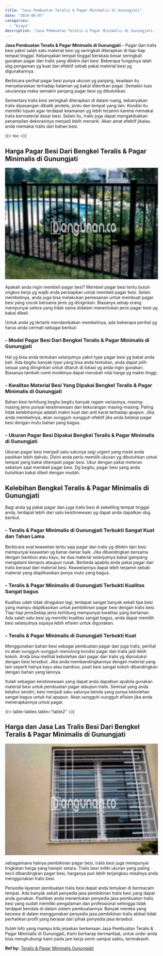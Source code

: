 ```yaml
---
title: "Jasa Pembuatan Teralis & Pagar Minimalis di Gunungjati"
date: "2024-09-07"
categories: 
  - "biaya"
description: "Jasa Pembuatan Teralis & Pagar Minimalis di Gunungjati. Itulah Info yang mampu kita jelaskan berkenaan Jasa Pembuatan Teralis & Pagar Minimalis di Gunungjati..."
---
```


**Jasa Pembuatan Teralis & Pagar Minimalis di Gunungjati** – Pagar dan tralis besi yakni salah satu material besi yg seringkali diterapkan di tiap-tiap tempat tinggal. Kebanyakan tempat tinggal berskala besar seringkali gunakan pagar dan tralis yang dibikin dari besi. Beberapa fungsinya ialah sbg pengaman yg kuat dan efektif sebab pakai material besi yg digunakannya.

Berbicara perihal pagar besi punya ukuran yg panjang, keadaan itu menyelaraskan terhadap halaman yg bakal diberikan pagar. Semakin luas ukurannya maka semakin panjang pagar besi yg dibutuhkan.

Sementara tralis besi seringkali diterapkan di dalam ruang, kebanyakan tralis dipasangan dibalik jendela, pintu dan tempat yang lain. Kondisi itu memiliki tujuan agar terdapat keamanan yg lebih terjamin karena memakai tralis bermaterial dasar besi. Selain itu, tralis juga dapat mengakibatkan penampilan dekorasinya menjadi lebih menarik. Akan amat efektif jikalau anda memakai tralis dari bahan besi.

{{< toc >}}

## Harga Pagar Besi Dari Bengkel Teralis & Pagar Minimalis di Gunungjati

![Jasa Pembuatan Teralis & Pagar Minimalis di Gunungjati](/images/pagar-minimalis-murah-04.png)

Apakah anda ingin membeli pagar besi? Membeli pagar besi tentu butuh ongkos kerja yg wajib anda persiapkan untuk membeli pagar besi. Selain membelinya, anda juga bisa melakukan pemesanan untuk membuat pagar besi yang cocok bersama jenis yg diinginkan. Biasanya setiap orang mempunyai selera yang tidak sama didalam menentukan jenis pagar besi yg bakal dibeli.

Untuk anda yg tertarik mendambakan membelinya, ada beberapa perihal yg harus anda cermati sebagai berikut:
### \- Model Pagar Besi Dari Bengkel Teralis & Pagar Minimalis di Gunungjati

Hal yg bisa anda tentukan selanjutnya yakni type pagar besi yg bakal anda beli. Ada begitu banyak type yang bisa anda tentukan, anda dapat pilih sesuai yang diinginkan untuk ditaruh di lokasi yg anda ingin gunakan. Biasanya tambah rumit modelnya dapat merubah nilai harga yg makin tinggi.

### \- Kwalitas Material Besi Yang Dipakai Bengkel Teralis & Pagar Minimalis di Gunungjati

Bahan besi terhitung begitu begitu banyak ragam variasinya, masing-masing jenis punyai keistimewaan dan kekurangan masing-masing. Paling tidak kelebihannya adalah makin kuat dan anti karat terhadap apapun. Jika anda membelinya, akan sungguh-sungguh efektif jika anda belanja pagar besi dengan mutu bahan yang bagus.

### \- Ukuran Pagar Besi Dipakai Bengkel Teralis & Pagar Minimalis di Gunungjati

Ukuran pagar besi menjadi satu-satunya segi urgent yang mesti anda pastikan lebih dahulu. Disini anda perlu memilih ukuran yg dibutuhkan untuk tempat yang bakal ditempati pagar besi. Ukur dengan pakai meteran sebelum saat membeli pagar besi. Dg begitu, pagar besi yang anda butuhkan bakal dibeli dengan mudah.

## Kelebihan Bengkel Teralis & Pagar Minimalis di Gunungjati

Bagi anda yg pakai pagar dan juga tralis besi di sekeliling tempat tinggal anda, terdapat lebih dari satu keistimewaan yg dapat anda dapatkan sbg berikut.

### \- Teralis & Pagar Minimalis di Gunungjati Terbukti Sangat Kuat dan Tahan Lama

Berbicara soal keawetan tentu saja pagar dan tralis yg dibikin dari besi mempunyai keawetan yg benar-benar baik. Jika dibandingkan bersama dengan bamboo atau kayu, ke dua material selanjutnya bakal gampang mengalami keropos ataupun rusak. Berbeda apabila anda pakai pagar dan tralis berasal dari material besi. Keawetannya dapat lebih terjamin sebab material yang diaplikasikan punya mutu yang bagus.

### \- Teralis & Pagar Minimalis di Gunungjati Terbukti Kualitas Sangat bagus

Kualitas udah tidak diragukan lagi, terdapat sangat banyak sekali tipe besi yang mampu diaplikasikan untuk pembikinan pagar besi dengan tralis besi. Tiap-tiap jenisSetiap jenis terhitung mempunyai kwalitas yang berlainan. Ada salah satu besi yg memiliki kualitas sangat bagus, anda dapat memilih besi selanjutnya supaya lebih efisien untuk digunakan.

### \- Teralis & Pagar Minimalis di Gunungjati Terbukti Kuat

Menggunakan bahan besi sebagai pembuatan pagar dan juga tralis, perihal ini akan sungguh-sungguh menolong kondisi pagar dan tralis jadi lebih kokoh. Anda bisa melihat kebolehan dari pagar dan tralis yg diproduksi dengan besi tersebut. Jika anda membandingkannya dengan material yang lain seperti halnya kayu atau bamboo, pasti besi sangat kokoh dibandingkan dengan bahan yang lainnya.

Itulah sebagian keistimewaan yang dapat anda dapatkan apabila gunakan material besi untuk pembuatan pagar ataupun tralis. Semisal yang anda ketahui sendiri, besi menjadi satu-satunya benda yang punya kebolehan sangat bagus untuk hal apapun. Akan sungguh-sungguh efisien jika anda menerapkannya untuk pagar.

{{< table-tables table="table2" >}}

## Harga dan Jasa Las Tralis Besi Dari Bengkel Teralis & Pagar Minimalis di Gunungjati

![Jasa Pembuatan Teralis & Pagar Minimalis di Gunungjati](/images/teralis-minimalis-murah-05.png)

sebagaimana halnya pembikinan pagar besi, tralis besi juga mempunyai tingkatan harga yang hampir setara. Tralis besi miliki ukuran yang paling kecil dibandingkan pagar besi, harganya pun lebih terjangkau misalnya anda menggunakan tralis besi.

Penyedia layanan pembuatan tralis besi dapat anda temukan di bermacam tempat. Ada banyak sekali penyedia jasa pembikinan tralis besi yang dapat anda gunakan. Pastikan anda menentukan penyedia jasa pembuatan tralis besi yang sudah memiliki pengalaman dan professional sehingga tidak terdapat kendala di dalam sistem pembuatannya. Banyak mereka yang kecewa di dalam menggunakan penyedia jasa pembikinan tralis akibat tidak perhatikan profil yang berasal dari pihak penyedia jasa tersebut.

Itulah Info yang mampu kita jelaskan berkenaan Jasa Pembuatan Teralis & Pagar Minimalis di Gunungjati, Kami berharap bermanfaat, untuk order anda bisa menghubungi kami pada jam kerja senin sampai sabtu, terimakasih.

**Ref by:** [Teralis & Pagar Minimalis Gunungjati](https://id.wikipedia.org/wiki/Teralis)
